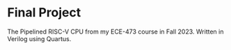 # Final Project

The Pipelined RISC-V CPU from my ECE-473 course in Fall 2023. Written in Verilog using Quartus.
